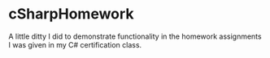 # cSharpHomework
A little ditty I did to demonstrate functionality in the homework assignments I was given in my C# certification class.
